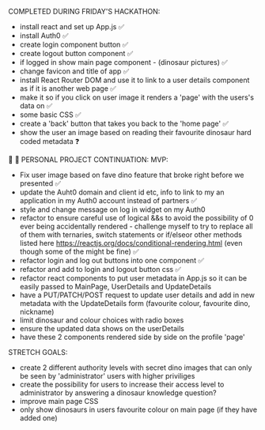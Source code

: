 COMPLETED DURING FRIDAY'S HACKATHON:
- install react and set up App.js ✅
- install Auth0 ✅
- create login component button ✅
- create logout button component ✅
- if logged in show main page component - (dinosaur pictures) ✅
- change favicon and title of app ✅
- install React Router DOM and use it to link to a user details component as if it is another web page ✅
- make it so if you click on user image it renders a 'page' with the users's data on ✅
- some basic CSS ✅
- create a 'back' button that takes you back to the 'home page' ✅
- show the user an image based on reading their favourite dinosaur hard coded metadata ❓

🦕 🦖 PERSONAL PROJECT CONTINUATION:
MVP:
- Fix user image based on fave dino feature that broke right before we presented ✅
- update the Auht0 domain and client id etc, info to link to my an application in my Auth0 account instead of partners ✅
- style and change message on log in widget on my Auth0
- refactor to ensure careful use of logical &&s to avoid the possibility of 0 ever being accidentally rendered - challenge myself to try to replace all of them with ternaries, switch statements or if/elseor other methods listed here https://reactjs.org/docs/conditional-rendering.html (even though some of the might be fine) ✅
- refactor login and log out buttons into one component ✅
- refactor and add to login and logout button css ✅
- refactor react components to put user metadata in App.js so it can be easily passed to MainPage, UserDetails and UpdateDetails
- have a PUT/PATCH/POST request to update user details and add in new metadata with the UpdateDetails form (favourite colour, favourite dino, nickname)
- limit dinosaur and colour choices with radio boxes
- ensure the updated data shows on the userDetails
- have these 2 components rendered side by side on the profile 'page'

STRETCH GOALS:
- create 2 different authority levels with secret dino images that can only be seen by 'administrator' users with higher priviliges
- create the possibility for users to increase their access level to administrator by answering a dinosaur knowledge question?
- improve main page CSS
- only show dinosaurs in users favourite colour on main page (if they have added one)